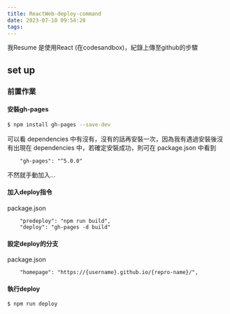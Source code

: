 ```yaml
---
title: ReactWeb-deploy-command
date: 2023-07-10 09:54:28
tags:
---
```

我Resume 是使用React (在codesandbox)，紀錄上傳至github的步驟

## set up

### 前置作業

#### 安裝gh-pages


``` bash
$ npm install gh-pages --save-dev
```
可以看 dependencies 中有沒有，沒有的話再安裝一次，因為我有遇過安裝後沒有出現在 dependencies 中，若確定安裝成功，則可在
package.json 中看到

``` package / dependencies
    "gh-pages": "^5.0.0"
```
不然就手動加入...


#### 加入deploy指令

package.json

``` package / scripts
    "predeploy": "npm run build",
    "deploy": "gh-pages -d build"
```

#### 設定deploy的分支

package.json

``` package / 
    "homepage": "https://{username}.github.io/{repro-name}/",
```

#### 執行deploy

``` bash
$ npm run deploy
```
